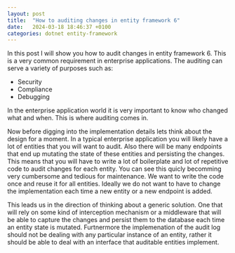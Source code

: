 ```yaml
---
layout: post
title:  "How to auditing changes in entity framework 6"
date:   2024-03-18 18:46:37 +0100
categories: dotnet entity-framework
---
```


In this post I will show you how to audit changes in entity framework 6. This is a very common requirement in enterprise applications.
The auditing can serve a variety of purposes such as:
- Security
- Compliance
- Debugging

In the enterprise application world it is very important to know who changed what and when. This is where auditing comes in.

Now before digging into the implementation details lets think about the design for a moment. In a typical enterprise application you will likely have a lot of entities that you will want to audit. Also there will be many endpoints that end up mutating the state of these entities and persisting the changes. This means that you will have to write a lot of boilerplate and lot of repetitive code to audit changes for each entity. You can see this quicly becomming very cumbersome and tedious for maintenance. We want to write the code once and reuse it for all entities. Ideally we do not want to have to change the implementation each time a new entity or a new endpoint is added.

This leads us in the direction of thinking about a generic solution. One that will rely on some kind of interception mechanism or a middleware that will be able to capture the changes and persist them to the database each time an entity state is mutated. Furtnermore the implemenation of the audit log should not be dealing with any particular instance of an entity, rather it should be able to deal with an interface that auditable entities implement.

<!-- `YEAR-MONTH-DAY-title.MARKUP`

Jekyll also offers powerful support for code snippets:

{% highlight ruby %}
def print_hi(name)
  puts "Hi, #{name}"
end
print_hi('Tom')
#=> prints 'Hi, Tom' to STDOUT.
{% endhighlight %}

Check out the [Jekyll docs][jekyll-docs] for more info on how to get the most out of Jekyll. File all bugs/feature requests at [Jekyll’s GitHub repo][jekyll-gh]. If you have questions, you can ask them on [Jekyll Talk][jekyll-talk].

[jekyll-docs]: https://jekyllrb.com/docs/home
[jekyll-gh]:   https://github.com/jekyll/jekyll
[jekyll-talk]: https://talk.jekyllrb.com/ -->
